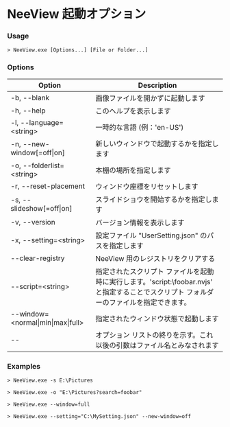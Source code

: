 # NeeView 起動オプション

### Usage

    > NeeView.exe [Options...] [File or Folder...]

### Options

Option|Description
--|--
\-b, \-\-blank|画像ファイルを開かずに起動します
\-h, \-\-help|このヘルプを表示します
\-l, \-\-language=\<string\>|一時的な言語 (例：'en-US')
\-n, \-\-new\-window[=off\|on]|新しいウィンドウで起動するかを指定します
\-o, \-\-folderlist=\<string\>|本棚の場所を指定します
\-r, \-\-reset\-placement|ウィンドウ座標をリセットします
\-s, \-\-slideshow[=off\|on]|スライドショウを開始するかを指定します
\-v, \-\-version|バージョン情報を表示します
\-x, \-\-setting=\<string\>|設定ファイル "UserSetting.json" のパスを指定します
\-\-clear\-registry|NeeView 用のレジストリをクリアする
\-\-script=\<string\>|指定されたスクリプト ファイルを起動時に実行します。'script:\foobar.nvjs' と指定することでスクリプト フォルダーのファイルを指定できます。
\-\-window=\<normal\|min\|max\|full\>|指定されたウィンドウ状態で起動します
\-\-|オプション リストの終りを示す。これ以後の引数はファイル名とみなされます

### Examples

`> NeeView.exe -s E:\Pictures`

`> NeeView.exe -o "E:\Pictures?search=foobar"`

`> NeeView.exe --window=full`

`> NeeView.exe --setting="C:\MySetting.json" --new-window=off`

